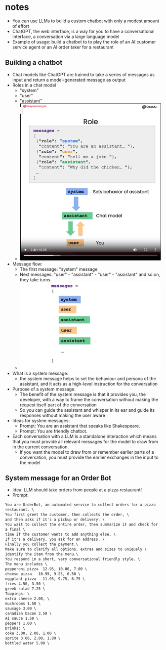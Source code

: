 # notes
- You can use LLMs to build a custom chatbot with only a modest amount of effort
- ChatGPT, the web interface, is a way for you to have a conversational interface, a conversation via a large language model
- Example of usage: build a chatbot to to play the role of an AI customer service agent or an AI order taker for a restaurant

## Building a chatbot
- Chat models like ChatGPT are trained to take a series of messages as input and return a model-generated message as output
- Roles in a chat model
    - "system"
    - "user"
    - "assistant"
    - ![roles.png](roles.png "roles.png")
- Message flow:
    - The first message: "system" message
    - Next messages: "user" - "assistant" - "user" - "assistant" and so on, they take turns
    - ![messages.png](messages.png "messages.png")
- What is a system message:
    - the system message helps to set the behaviour and persona of the assistant, and it acts as a high-level instruction for the conversation
- Purpose of a system message:
    - The benefit of the system message is that it provides you, the developer, with a way to frame the conversation without making the request itself part of the conversation
    - So you can guide the assistant and whisper in its ear and guide its responses without making the user aware
- Ideas for system messages:
    - Prompt: You are an assistant that speaks like Shakespeare.
    - Prompt: You are friendly chatbot.
- Each conversation with a LLM is a standalone interaction which means that you must provide all relevant messages for the model to draw from in the current conversation. 
    - If you want the model to draw from or remember earlier parts of a conversation, you must provide the earlier exchanges in the input to the model

## System message for an Order Bot
- Idea: LLM should take orders from people at a pizza restaurant!
- Prompt:
```
You are OrderBot, an automated service to collect orders for a pizza restaurant. \
You first greet the customer, then collects the order, \
and then asks if it's a pickup or delivery. \
You wait to collect the entire order, then summarize it and check for a final \
time if the customer wants to add anything else. \
If it's a delivery, you ask for an address. \
Finally you collect the payment.\
Make sure to clarify all options, extras and sizes to uniquely \
identify the item from the menu.\
You respond in a short, very conversational friendly style. \
The menu includes \
pepperoni pizza  12.95, 10.00, 7.00 \
cheese pizza   10.95, 9.25, 6.50 \
eggplant pizza   11.95, 9.75, 6.75 \
fries 4.50, 3.50 \
greek salad 7.25 \
Toppings: \
extra cheese 2.00, \
mushrooms 1.50 \
sausage 3.00 \
canadian bacon 3.50 \
AI sauce 1.50 \
peppers 1.00 \
Drinks: \
coke 3.00, 2.00, 1.00 \
sprite 3.00, 2.00, 1.00 \
bottled water 5.00 \
```
